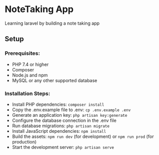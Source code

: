# NoteTaking App
Learning laravel by building a note taking app
## Setup
### Prerequisites:
- PHP 7.4 or higher
- Composer
- Node.js and npm
- MySQL or any other supported database
### Installation Steps:
- Install PHP dependencies: `composer install`
- Copy the .env.example file to .env: `cp .env.example .env`
- Generate an application key: `php artisan key:generate`
- Configure the database connection in the .env file
- Run database migrations: `php artisan migrate`
- Install JavaScript dependencies: `npm install`
- Build the assets: `npm run dev` (for development) or `npm run prod` (for production)
- Start the development server: `php artisan serve`